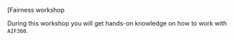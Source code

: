 [Fairness workshop

During this workshop you will get hands-on knowledge on how to work with `AIF360`.
